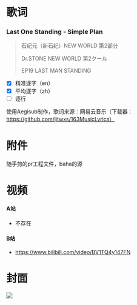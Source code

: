 # 歌词

### Last One Standing - Simple Plan

> 石纪元（新石纪）NEW WORLD 第2部分
>
> Dr.STONE NEW WORLD 第2クール
>
> EP19 LAST MAN STANDING


- [x] 精准逐字（en）
- [x] 平均逐字（zh）
- [ ] 逐行

使用Aegisub制作，歌词来源：网易云音乐（下载器：https://github.com/jitwxs/163MusicLyrics）

# 附件

随手剪的pr工程文件，baha的源

# 视频

#### A站

- 不存在

#### B站

- https://www.bilibili.com/video/BV1TQ4y147FN

# 封面

![](https://i1.hdslb.com/bfs/archive/3411468fb658b4f306dcd472fb3943e8853a8f54.jpg@.webp)

